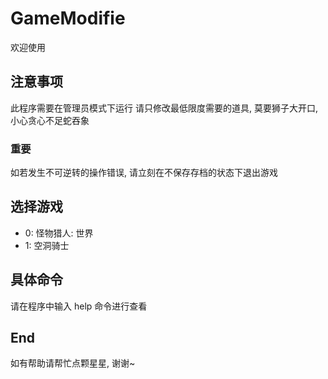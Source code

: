 # GameModifie
欢迎使用

## 注意事项
此程序需要在管理员模式下运行
请只修改最低限度需要的道具, 莫要狮子大开口, 小心贪心不足蛇吞象

### 重要
如若发生不可逆转的操作错误, 请立刻在不保存存档的状态下退出游戏


## 选择游戏
- 0: 怪物猎人: 世界
- 1: 空洞骑士

## 具体命令
请在程序中输入  help  命令进行查看

## End
如有帮助请帮忙点颗星星, 谢谢~
